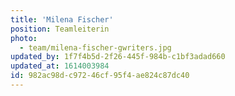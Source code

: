 ```yaml
---
title: 'Milena Fischer'
position: Teamleiterin
photo:
  - team/milena-fischer-gwriters.jpg
updated_by: 1f7f4b5d-2f26-445f-984b-c1bf3adad660
updated_at: 1614003984
id: 982ac98d-c972-46cf-95f4-ae824c87dc40
---
```


